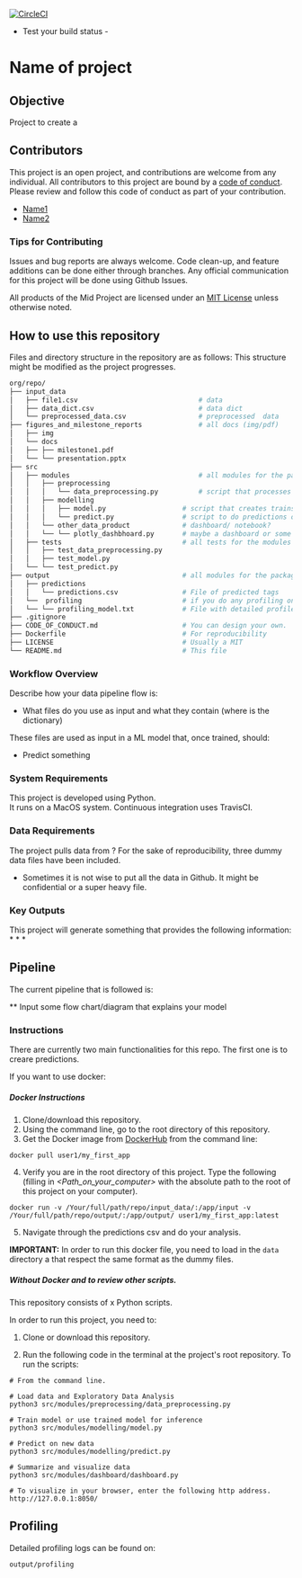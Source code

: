 [![CircleCI](https://circleci.com/gh/circleci/circleci-docs.svg?style=svg)](https://circleci.com/gh/circleci/circleci-docs)
 - Test your build status - 

# Name of project
## Objective

Project to create a



## Contributors

This project is an open project, and contributions are welcome from any individual.  All contributors to this project are bound by a [code of conduct](CODE_OF_CONDUCT.md).  Please review and follow this code of conduct as part of your contribution.

  * [Name1](website)
  * [Name2](website)


### Tips for Contributing

Issues and bug reports are always welcome.  Code clean-up, and feature additions can be done either through branches.
Any official communication for this project will be done using Github Issues.

All products of the Mid Project are licensed under an [MIT License](LICENSE) unless otherwise noted.

## How to use this repository

Files and directory structure in the repository are as follows:
This structure might be modified as the project progresses.

```bash
org/repo/
├── input_data
│   ├── file1.csv                              # data
│   ├── data_dict.csv                          # data dict
│   └── preprocessed_data.csv                  # preprocessed  data
├── figures_and_milestone_reports              # all docs (img/pdf)
│   ├── img
│   └── docs
│   ├── ├── milestone1.pdf
│   └── └── presentation.pptx                       
├── src    
│   ├── modules                                # all modules for the package
│   │   ├── preprocessing     
│   │   │   └── data_preprocessing.py          # script that processes data
│   │   ├── modelling                          
│   │   │   ├── model.py                   # script that creates trains model
│   │   │   └── predict.py                 # script to do predictions on new data
│   │   └── other_data_product             # dashboard/ notebook?     
│   │   └── └── plotly_dashbhoard.py       # maybe a dashboard or some other product?
│   ├── tests                              # all tests for the modules
│   │   ├── test_data_preprocessing.py                                   
│   │   ├── test_model.py                         
│   └── └── test_predict.py             
├── output                                 # all modules for the package
│   ├── predictions                          
│   │   └── predictions.csv                # File of predicted tags
│   └──  profiling                         # if you do any profiling on your files
│   └── └── profiling_model.txt            # File with detailed profile of model script
├── .gitignore
├── CODE_OF_CONDUCT.md                     # You can design your own.
├── Dockerfile                             # For reproducibility
├── LICENSE                                # Usually a MIT
└── README.md                              # This file
```

### Workflow Overview

Describe how your data pipeline flow is:
* What files do you use as input and what they contain (where is the dictionary)

These files are used as input in a ML model that, once trained, should:
* Predict something

### System Requirements

This project is developed using Python.  
It runs on a MacOS system.
Continuous integration uses TravisCI.

### Data Requirements

The project pulls data from ?
For the sake of reproducibility, three dummy data files have been included.
* Sometimes it is not wise to put all the data in Github. It might be confidential or a super heavy file.

### Key Outputs

This project will generate something that provides the following information:
*
*
*

## Pipeline
The current pipeline that is followed is:

** Input some flow chart/diagram that explains your model


### Instructions

There are currently two main functionalities for this repo.
The first one is to creare predictions.

If you want to use docker:

##### Docker Instructions

1. Clone/download this repository.
2. Using the command line, go to the root directory of this repository.
3. Get the Docker image from [DockerHub](https://hub.docker.com/) from the command line:
```
docker pull user1/my_first_app
```
4. Verify you are in the root directory of this project. Type the following (filling in *\<Path_on_your_computer\>* with the absolute path to the root of this project on your computer).

```
docker run -v /Your/full/path/repo/input_data/:/app/input -v /Your/full/path/repo/output/:/app/output/ user1/my_first_app:latest
```

5. Navigate through the predictions csv and do your analysis.

**IMPORTANT:** In order to run this docker file, you need to load in the `data` directory a that respect the same format as the dummy files.


##### Without Docker and to review other scripts.

This repository consists of x Python scripts.

In order to run this project, you need to:
1. Clone or download this repository.

2. Run the following code in the terminal at the project's root repository.
To run the scripts:

```
# From the command line.

# Load data and Exploratory Data Analysis
python3 src/modules/preprocessing/data_preprocessing.py

# Train model or use trained model for inference
python3 src/modules/modelling/model.py

# Predict on new data
python3 src/modules/modelling/predict.py

# Summarize and visualize data
python3 src/modules/dashboard/dashboard.py

# To visualize in your browser, enter the following http address.
http://127.0.0.1:8050/
```

##  Profiling
Detailed profiling logs can be found on:
```
output/profiling
```
